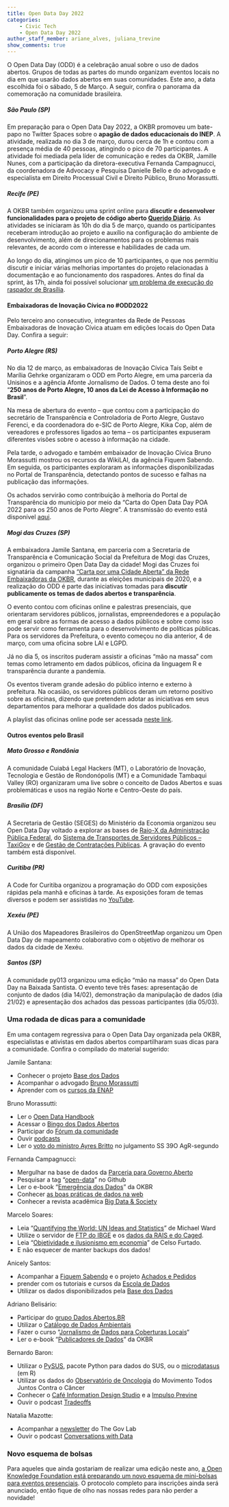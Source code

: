 ```yaml
---
title: Open Data Day 2022
categories:
    - Civic Tech
    - Open Data Day 2022
author_staff_member: ariane_alves, juliana_trevine
show_comments: true
---
```

O Open Data Day (ODD) é a celebração anual sobre o uso de dados abertos. Grupos de todas as partes do mundo organizam eventos locais no dia em que usarão dados abertos em suas comunidades. Este ano, a data escolhida foi o sábado, 5 de Março. A seguir, confira o panorama da comemoração na comunidade brasileira.


##### São Paulo (SP)

Em preparação para o Open Data Day 2022, a OKBR promoveu um bate-papo no Twitter Spaces sobre o **apagão de dados educacionais do INEP**. A atividade, realizada no dia 3 de março, durou cerca de 1h e contou com a presença média de 40 pessoas, atingindo o pico de 70 participantes. A atividade foi mediada pela líder de comunicação e redes da OKBR, Jamille Nunes, com a participação da diretora-executiva Fernanda Campagnucci, da coordenadora de Advocacy e Pesquisa Danielle Bello e do advogado e especialista em Direito Processual Civil e Direito Público, Bruno Morassutti.

##### Recife (PE)
A OKBR também organizou uma sprint online para **discutir e desenvolver funcionalidades para o projeto de código aberto [Querido Diário](https://queridodiario.ok.org.br/)**. As atividades se iniciaram às 10h do dia 5 de março, quando os participantes receberam introdução ao projeto e auxílio na configuração do ambiente de desenvolvimento, além de direcionamentos para os problemas mais relevantes, de acordo com o interesse e habilidades de cada um.

Ao longo do dia, atingimos um pico de 10 participantes, o que nos permitiu discutir e iniciar várias melhorias importantes do projeto relacionadas à documentação e ao funcionamento dos raspadores. Antes do final da sprint, às 17h, ainda foi possível solucionar [um problema de execução do raspador de Brasília](https://github.com/okfn-brasil/querido-diario/pulls/539).


#### Embaixadoras de Inovação Cívica no #ODD2022
Pelo terceiro ano consecutivo, integrantes da Rede de Pessoas Embaixadoras de Inovação Cívica atuam em edições locais do Open Data Day. Confira a seguir:

##### Porto Alegre (RS)
No dia 12 de março, as embaixadoras de Inovação Cívica Taís Seibt e Marília Gehrke organizaram o ODD em Porto Alegre, em uma parceria da Unisinos e a agência Afonte Jornalismo de Dados. O tema deste ano foi “**250 anos de Porto Alegre, 10 anos da Lei de Acesso à Informação no Brasil**”.

Na mesa de abertura do evento – que contou com a participação do secretário de Transparência e Controladoria de Porto Alegre, Gustavo Ferenci, e da coordenadora do e-SIC de Porto Alegre, Kika Cop, além de vereadores e professores ligados ao tema – os participantes expuseram diferentes visões sobre o acesso à informação na cidade.

Pela tarde, o advogado e também embaixador de Inovação Cívica Bruno Morassutti mostrou os recursos da WikiLAI, da agência Fiquem Sabendo. Em seguida, os participantes exploraram as informações disponibilizadas no Portal de Transparência, detectando pontos de sucesso e falhas na publicação das informações.

Os achados servirão como contribuição à melhoria do Portal de Transparência do município por meio da “Carta do Open Data Day POA 2022 para os 250 anos de Porto Alegre”. A transmissão do evento está disponível [aqui](https://www.youtube.com/watch?v=Xs8ceSKd0bY).

##### Mogi das Cruzes (SP)
A embaixadora Jamile Santana, em parceria com a Secretaria de Transparência e Comunicação Social da Prefeitura de Mogi das Cruzes, organizou o primeiro Open Data Day da cidade! Mogi das Cruzes foi signatária da campanha [“Carta por uma Cidade Aberta” da Rede Embaixadoras da OKBR](https://ok.org.br/noticia/okbr-e-embaixadoras-lancam-carta-compromisso-por-municipios-mais-transparentes-e-colaborativos/), durante as eleições municipais de 2020, e a realização do ODD é parte das iniciativas tomadas para **discutir publicamente os temas de dados abertos e transparência**.

O evento contou com oficinas online e palestras presenciais, que orientaram servidores públicos, jornalistas, empreendedores e a população em geral sobre as formas de acesso a dados públicos e sobre como isso pode servir como ferramenta para o desenvolvimento de políticas públicas. Para os servidores da Prefeitura, o evento começou no dia anterior, 4 de março, com uma oficina sobre LAI e LGPD.

Já no dia 5, os inscritos puderam assistir a oficinas “mão na massa” com temas como letramento em dados públicos, oficina da linguagem R e transparência durante a pandemia.

Os eventos tiveram grande adesão do público interno e externo à prefeitura. Na ocasião, os servidores públicos deram um retorno positivo sobre as oficinas, dizendo que pretendem adotar as iniciativas em seus departamentos para melhorar a qualidade dos dados publicados.

A playlist das oficinas online pode ser acessada [neste link](https://www.youtube.com/playlist?list=PLr6uMRVxi5CY1tG5p40O9VFnwI7h4m1Yd).

#### Outros eventos pelo Brasil

##### Mato Grosso e Rondônia
A comunidade Cuiabá Legal Hackers (MT), o Laboratório de Inovação, Tecnologia e Gestão de Rondonópolis (MT) e a Comunidade Tambaqui Valley (RO) organizaram uma live sobre o conceito de Dados Abertos e suas problemáticas e usos na região Norte e Centro-Oeste do país.

#####  Brasília (DF)
A Secretaria de Gestão (SEGES) do Ministério da Economia organizou seu Open Data Day voltado a explorar as bases de [Raio-X da Administração Pública Federal](https://dados.gov.br/dataset/raio-x-da-administracao-publica-federal), do [Sistema de Transportes de Servidores Públicos – TaxiGov](https://dados.gov.br/dataset/corridas-do-taxigov) e de [Gestão de Contratações Públicas](https://dados.gov.br/dataset/comprasnet-contratos). A gravação do evento também está disponível.

##### Curitiba (PR)
A Code for Curitiba organizou a programação do ODD com exposições rápidas pela manhã e oficinas à tarde. As exposições foram de temas diversos e podem ser assistidas no [YouTube](https://youtu.be/4_PJcv971tQ).

##### Xexéu (PE)
A União dos Mapeadores Brasileiros do OpenStreetMap organizou um Open Data Day de mapeamento colaborativo com o objetivo de melhorar os dados da cidade de Xexéu.

##### Santos (SP)
A comunidade py013 organizou uma edição “mão na massa” do Open Data Day na Baixada Santista. O evento teve três fases: apresentação de conjunto de dados (dia 14/02), demonstração da manipulação de dados (dia 21/02) e apresentação dos achados das pessoas participantes (dia 05/03).



### Uma rodada de dicas para a comunidade
Em uma contagem regressiva para o Open Data Day organizada pela OKBR, especialistas e ativistas em dados abertos compartilharam suas dicas para a comunidade. Confira o compilado do material sugerido:

Jamile Santana:
* Conhecer o projeto [Base dos Dados](https://basedosdados.org/)
* Acompanhar o advogado [Bruno Morassutti](https://twitter.com/555112299jedi)
* Aprender com os [cursos da ENAP](https://suap.enap.gov.br/portaldoaluno/search_results/?texto_curso=&distancia=A+dist%C3%A2ncia&todas_inscricoes=Todas&todas_categoria=Todas&datepicker=&todas_tema=Todas&todas_uf=Todas/)

Bruno Morassutti:
* Ler o [Open Data Handbook](https://opendatahandbook.org/guide/pt_BR/what-is-open-data/)
* Acessar o [Bingo dos Dados Abertos](https://bingo.dadosabertos.social/)
* Participar do [Fórum da comunidade](https://dadosabertos.social/)
* Ouvir [podcasts](https://dadosabertos.social/t/podcasts-sobre-dados-abertos/232)
* Ler o [voto do ministro Ayres Britto](https://redir.stf.jus.br/paginadorpub/paginador.jsp?docTP=AC&docID=628198) no julgamento SS 39O AgR-segundo

Fernanda Campagnucci:
* Mergulhar na base de dados da [Parceria para Governo Aberto](https://www.opengovpartnership.org/explorer/)
* Pesquisar a tag “[open-data](https://github.com/topics/open-data)” no Github
* Ler o e-book “[Emergência dos Dados](https://ok.org.br/wp-content/uploads/2021/11/Ebook_EmergenciaDados_OKBR.pdf)” da OKBR
* Conhecer [as boas práticas de dados na web](https://w3c.br/traducoes/DWBP-pt-br/)
* Conhecer a revista acadêmica [Big Data & Society](https://journals.sagepub.com/home/bds)

Marcelo Soares:
* Leia “[Quantifying the World: UN Ideas and Statistics](https://www.amazon.com.br/Quantifying-World-Statistics-Nations-Intellectual-ebook/dp/B001CXNSKI?__mk_pt_BR=%C3%85M%C3%85%C5%BD%C3%95%C3%91&crid=1GV1NTPJ97L0T&keywords=quantifying+the+world&qid=1645731953&sprefix=quantifying+the+world,aps,193&sr=8-1&ufe=app_do:amzn1.fos.25548f35-0de7-44b3-b28e-0f56f3f96147&linkCode=sl1&tag=numeralha-20&linkId=d0ad8482c5d051ea5ab59091d728db13&language=pt_BR&ref_=as_li_ss_tl)” de Michael Ward
* Utilize o servidor de [FTP do IBGE](http://ftp.ibge.gov.br/) e os [dados da RAIS e do Caged](ftp://ftp.mtps.gov.br/pdet/microdados/).
* Leia “[Objetividade e ilusionismo em economia](https://www.scribd.com/document/488847597/1-1-Furtado-Celso-Objetividade-e-Ilusionismo-em-Economia-pdf)” de Celso Furtado.
* E não esquecer de manter backups dos dados!

Anicely Santos:
* Acompanhar a [Fiquem Sabendo](https://fiquemsabendo.com.br/) e o projeto [Achados e Pedidos](https://www.achadosepedidos.org.br/)
* prender com os tutoriais e cursos da [Escola de Dados](https://escoladedados.org/#)
* Utilizar os dados disponibilizados pela [Base dos Dados](https://basedosdados.org/)

Adriano Belisário:
* Participar do [grupo Dados Abertos.BR](https://t.co/mJY1QmTMHu)
* Utilizar o [Catálogo de Dados Ambientais](https://docs.google.com/spreadsheets/d/14F0j-1fM5J4LqTBRGj2501QBY4Y8AAlUxdCAhpElprg/edit#gid=970923719)
* Fazer o curso “[Jornalismo de Dados para Coberturas Locais](https://escoladedados.org/courses/jornalismo-de-dados-para-coberturas-locais/)“
* Ler o e-book “[Publicadores de Dados](https://www.ok.org.br/wp-content/uploads/2021/05/PublicadoresDeDados2.pdf)” da OKBR

Bernardo Baron:
* Utilizar o [PySUS](https://github.com/AlertaDengue/PySUS), pacote Python para dados do SUS, ou o [microdatasus](https://github.com/rfsaldanha/microdatasus) (em R)
* Utilizar os dados do [Observatório de Oncologia](https://observatoriodeoncologia.com.br/) do Movimento Todos Juntos Contra o Câncer
* Conhecer o [Café Information Design Studio](https://www.behance.net/cafe/projects) e a [Impulso Previne](https://impulsoprevine.org/)
* Ouvir o podcast [Tradeoffs](https://tradeoffs.org/)

Natalia Mazotte:
* Acompanhar a [newsletter](https://thegovlab.org/community.html) do The Gov Lab
* Ouvir o podcast [Conversations with Data](https://datajournalism.com/listen)


### Novo esquema de bolsas
Para aqueles que ainda gostariam de realizar uma edição neste ano, [a Open Knowledge Foundation está preparando um novo esquema de mini-bolsas para eventos presenciais](https://blog.okfn.org/2022/03/03/microsoft-to-support-open-data-day-2022/). O protocolo completo para inscrições ainda será anunciado, então fique de olho nas nossas redes para não perder a novidade!

